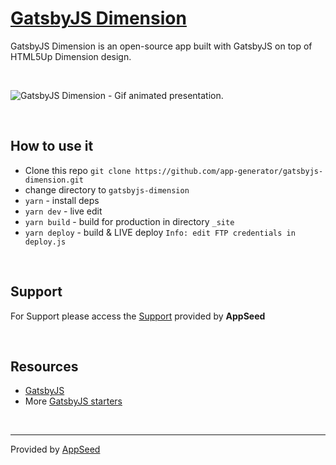 # [GatsbyJS Dimension](https://appseed.us/apps/gatsbyjs/html5up-dimension)

GatsbyJS Dimension is an open-source app built with GatsbyJS on top of HTML5Up Dimension design.

<br />

![GatsbyJS Dimension - Gif animated presentation.](https://github.com/app-generator/static/blob/master/products/gatsbyjs-apps-intro.gif?raw=true)

<br />

## How to use it
- Clone this repo `git clone https://github.com/app-generator/gatsbyjs-dimension.git`
- change directory to `gatsbyjs-dimension`
- `yarn` - install deps
- `yarn dev` - live edit
- `yarn build` - build for production in directory `_site`
- `yarn deploy` - build & LIVE deploy `Info: edit FTP credentials in deploy.js `

<br />

## Support

For Support please access the [Support](https://appseed.us/support) provided by **AppSeed** 

<br />

## Resources
 
 - [GatsbyJS](https://www.gatsbyjs.org/)
 - More [GatsbyJS starters](https://github.com/app-generator/gatsbyjs)

<br />

---
Provided by [AppSeed](https://appseed.us/apps/gatsbyjs)
